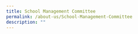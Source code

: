 ```yaml
---
title: School Management Committee
permalink: /about-us/School-Management-Committee
description: ""
---
```

